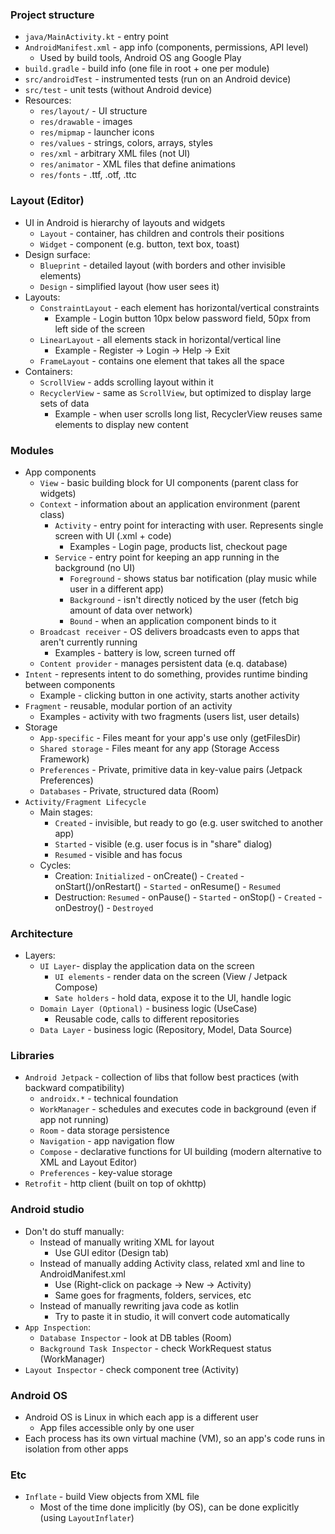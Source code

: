 ### Project structure
* `java/MainActivity.kt` - entry point
* `AndroidManifest.xml` - app info (components, permissions, API level)
    * Used by build tools, Android OS ang Google Play
* `build.gradle` - build info (one file in root + one per module)
* `src/androidTest` - instrumented tests (run on an Android device)
* `src/test` - unit tests (without Android device)
* Resources:
    * `res/layout/` - UI structure
    * `res/drawable` - images
    * `res/mipmap` - launcher icons
    * `res/values` - strings, colors, arrays, styles
    * `res/xml` - arbitrary XML files (not UI)
    * `res/animator` - XML files that define animations
    * `res/fonts` - .ttf, .otf, .ttc

### Layout (Editor)
* UI in Android is hierarchy of layouts and widgets
    * `Layout` - container, has children and controls their positions
    * `Widget` - component (e.g. button, text box, toast)
* Design surface:
    * `Blueprint` - detailed layout (with borders and other invisible elements)
    * `Design` - simplified layout (how user sees it)
* Layouts:
    * `ConstraintLayout` - each element has horizontal/vertical constraints
        * Example - Login button 10px below password field, 50px from left side of the screen
    * `LinearLayout` - all elements stack in horizontal/vertical line
        * Example - Register -> Login -> Help -> Exit
    * `FrameLayout` - contains one element that takes all the space
* Containers:
    * `ScrollView` - adds scrolling layout within it
    * `RecyclerView` - same as `ScrollView`, but optimized to display large sets of data
        * Example - when user scrolls long list, RecyclerView reuses same elements to display new content
    
### Modules
* App components
    * `View` - basic building block for UI components (parent class for widgets)
    * `Context` - information about an application environment (parent class) 
        * `Activity` - entry point for interacting with user. Represents single screen with UI (.xml + code)
            * Examples - Login page, products list, checkout page
        * `Service` - entry point for keeping an app running in the background (no UI)
            * `Foreground` - shows status bar notification (play music while user in a different app)
            * `Background` - isn't directly noticed by the user (fetch big amount of data over network) 
            * `Bound` - when an application component binds to it
    * `Broadcast receiver` - OS delivers broadcasts even to apps that aren't currently running
        * Examples - battery is low, screen turned off 
    * `Content provider` - manages persistent data (e.q. database)
* `Intent` - represents intent to do something, provides runtime binding between components
    * Example - clicking button in one activity, starts another activity
* `Fragment` - reusable, modular portion of an activity
    * Examples - activity with two fragments (users list, user details)
* Storage
    * `App-specific` - Files meant for your app's use only (getFilesDir)
    * `Shared storage` - Files meant for any app (Storage Access Framework)
    * `Preferences` - Private, primitive data in key-value pairs (Jetpack Preferences)
    * `Databases` - Private, structured data (Room)
* `Activity/Fragment Lifecycle`
    * Main stages:
        * `Created` - invisible, but ready to go (e.g. user switched to another app)
        * `Started` - visible (e.g. user focus is in "share" dialog)
        * `Resumed` - visible and has focus
    * Cycles:
        * Creation: `Initialized` - onCreate() - `Created` - onStart()/onRestart() - `Started` - onResume() - `Resumed`
        * Destruction: `Resumed` - onPause() - `Started` - onStop() - `Created` - onDestroy() - `Destroyed`
        
### Architecture
* Layers:
    * `UI Layer`- display the application data on the screen
        * `UI elements` - render data on the screen (View / Jetpack Compose)
        * `Sate holders` - hold data, expose it to the UI, handle logic
    * `Domain Layer (Optional)` - business logic (UseCase)
        * Reusable code, calls to different repositories
    * `Data Layer` - business logic (Repository, Model, Data Source)
    
### Libraries
* `Android Jetpack` - collection of libs that follow best practices (with backward compatibility)
    * `androidx.*` - technical foundation
    * `WorkManager` - schedules and executes code in background (even if app not running)
    * `Room` - data storage persistence
    * `Navigation` - app navigation flow
    * `Compose` - declarative functions for UI building (modern alternative to XML and Layout Editor)
    * `Preferences` - key-value storage
* `Retrofit` - http client (built on top of okhttp)
    
### Android studio
* Don't do stuff manually:
    * Instead of manually writing XML for layout
        * Use GUI editor (Design tab)
    * Instead of manually adding Activity class, related xml and line to AndroidManifest.xml
        * Use (Right-click on package -> New -> Activity)
        * Same goes for fragments, folders, services, etc
    * Instead of manually rewriting java code as kotlin 
        * Try to paste it in studio, it will convert code automatically
* `App Inspection`:
    * `Database Inspector` - look at DB tables (Room)
    * `Background Task Inspector` - check WorkRequest status (WorkManager)
* `Layout Inspector` - check component tree (Activity)
    
### Android OS
* Android OS is Linux in which each app is a different user
    * App files accessible only by one user
* Each process has its own virtual machine (VM), so an app's code runs in isolation from other apps

### Etc
* `Inflate` - build View objects from XML file
    * Most of the time done implicitly (by OS), can be done explicitly (using `LayoutInflater`)